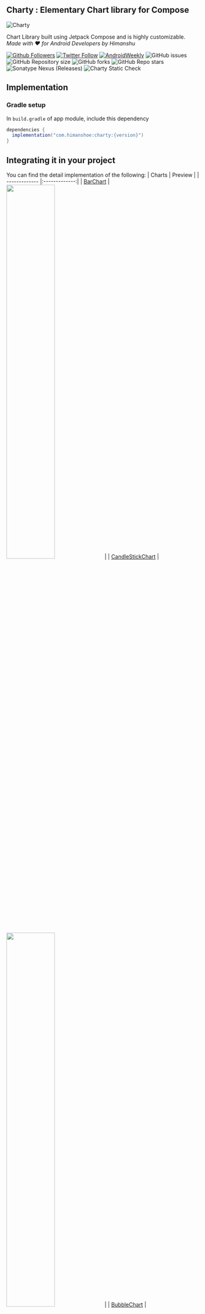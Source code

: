 ## Charty : Elementary Chart library for Compose

![Charty](image/charty-banner.png)

Chart Library built using Jetpack Compose and is highly customizable.
_Made with ❤️ for Android Developers by Himanshu_

[![Github Followers](https://img.shields.io/github/followers/hi-manshu?label=Follow&style=social)](https://github.com/hi-manshu)
[![Twitter Follow](https://img.shields.io/twitter/follow/hi_man_shoe?label=Follow&style=social)](https://twitter.com/hi_man_shoe)
[![AndroidWeekly](https://img.shields.io/badge/Featured%20in%20androidweekly.net-%23532-orange)](https://androidweekly.net/issues/issue-532)
![GitHub issues](https://img.shields.io/github/issues/hi-manshu/charty)
![GitHub Repository size](https://img.shields.io/github/repo-size/hi-manshu/charty)
![GitHub forks](https://img.shields.io/github/forks/hi-manshu/charty)
![GitHub Repo stars](https://img.shields.io/github/stars/hi-manshu/charty)
![Sonatype Nexus (Releases)](https://img.shields.io/nexus/r/com.himanshoe/charty)
![Charty Static Check](https://github.com/hi-manshu/charty/actions/workflows/static-check.yml/badge.svg)


## Implementation

### Gradle setup

In `build.gradle` of app module, include this dependency

```gradle
dependencies {
  implementation("com.himanshoe:charty:{version}")
}
```

## Integrating it in your project

You can find the detail implementation of the following:
| Charts        | Preview           |
| ------------- |:-------------:|
| [BarChart](docs/BARCHART.md)      | <img src="image/demo/barchart.png" width=50% height=50%> |
| [CandleStickChart](docs/CANDLECHART.md)      | <img src="image/demo/candlestickchart.png" width=50% height=50%> |
| [BubbleChart](docs/BUBBLECHART.md)     | <img src="image/demo/barchart.png" width=50% height=50%> |
| [StackedBarChart](docs/STACKEDBARCHART.md)     | <img src="image/demo/stackedbarchart.png" width=50% height=50%> |
| [GroupedBarChart](docs/GROUPEDBARCHART.md)    | <img src="image/demo/groupbarhchart.png" width=50% height=50%> |
| [CircleChart](docs/CIRCLECHART.md)    | <img src="image/demo/circlechart.png" width=50% height=50%> |
| [PointChart](docs/POINTCHART.md)   | <img src="image/demo/pointchart.png" width=50% height=50%> |
| [LineChart](docs/LINECHART.md)  | <img src="image/demo/linechart.png" width=50% height=50%> |
| [CurveLineChart](docs/CURVEDLINECHART.md) | <img src="image/demo/curvedlinechart.png" width=50% height=50%> |
| [AreaChart](docs/AREACHART.md) | <img src="image/demo/areachart.png" width=50% height=50%> |
| [GaugeChart](docs/GAUGECHART.md) | <img src="image/demo/gaugechart.png" width=50% height=50%> |
| [PieChart](docs/PIECHART.md) | <img src="image/demo/Piechart.png" width=50% height=50%> |

### Contribution

Please feel free to fork it and open a PR.

## License

    Copyright 2023 Charty Contributors

    Licensed under the Apache License, Version 2.0 (the "License");
    you may not use this file except in compliance with the License.
    You may obtain a copy of the License at

        http://www.apache.org/licenses/LICENSE-2.0

    Unless required by applicable law or agreed to in writing, software
    distributed under the License is distributed on an "AS IS" BASIS,
    WITHOUT WARRANTIES OR CONDITIONS OF ANY KIND, either express or implied.
    See the License for the specific language governing permissions and
    limitations under the License.